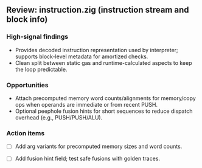## Review: instruction.zig (instruction stream and block info)

### High-signal findings

- Provides decoded instruction representation used by interpreter; supports block-level metadata for amortized checks.
- Clean split between static gas and runtime-calculated aspects to keep the loop predictable.

### Opportunities

- Attach precomputed memory word counts/alignments for memory/copy ops when operands are immediate or from recent PUSH.
- Optional peephole fusion hints for short sequences to reduce dispatch overhead (e.g., PUSH/PUSH/ALU).

### Action items

- [ ] Add arg variants for precomputed memory sizes and word counts.
- [ ] Add fusion hint field; test safe fusions with golden traces.


